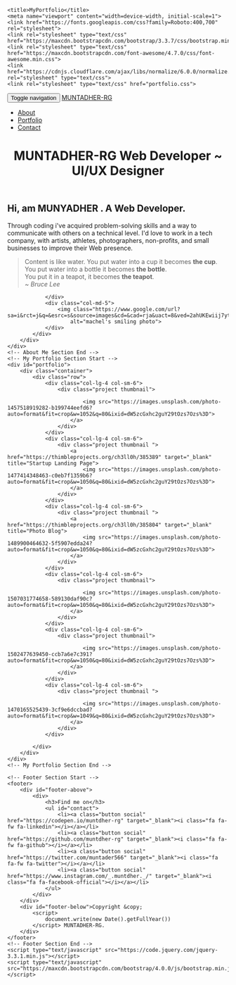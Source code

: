 <html>
<head>
    
    <title>MyPortfolio</title>
    <meta name="viewport" content="width=device-width, initial-scale=1">
    <link href="https://fonts.googleapis.com/css?family=Roboto:400,700" rel="stylesheet">
    <link rel="stylesheet" type="text/css" href="https://maxcdn.bootstrapcdn.com/bootstrap/3.3.7/css/bootstrap.min.css">
    <link rel="stylesheet" type="text/css" href="https://maxcdn.bootstrapcdn.com/font-awesome/4.7.0/css/font-awesome.min.css">
    <link href="https://cdnjs.cloudflare.com/ajax/libs/normalize/6.0.0/normalize.min.css" rel="stylesheet" type="text/css">
    <link rel="stylesheet" type="text/css" href="portfolio.css">
</head>

<body> 
    <!-- Navbar Section Start-->
    <nav class="navbar navbar-inverse navbar-fixed-top">
        <div class="container">
            <div class="navbar-header">
                <button type="button" class="navbar-toggle collapsed" data-toggle="collapse" data-target="#bs-example-navbar-collapse-1" aria-expanded="false">
                    <span class="sr-only">Toggle navigation</span>
                    <span class="icon-bar"></span>
                    <span class="icon-bar"></span>
                    <span class="icon-bar"></span>
                </button>
                <a class="navbar-brand active" href="#">MUNTADHER-RG</a>
            </div>
            <div class="collapse navbar-collapse" id="bs-example-navbar-collapse-1">
                <ul class="nav navbar-nav navbar-right">
                    <li><a href="#about">About</a></li>
                    <li><a href="#portfolio">Portfolio</a></li>
                    <li><a href="#contact">Contact</a></li>
                </ul>
            </div>
        </div>
    </nav>
    <!-- Navbar Section End -->
    <!-- Header Section Start -->
    <header class="header">
        <div class="text-box">
            <h1 class="heading-primary">
                <span class="heading-primary-main">MUNTADHER-RG </span>
                <span class="heading-primary-sub">Web Developer ~ UI/UX Designer</span>
            </h1>
        </div>
    </header>
    <!-- Header Section End -->
    <!-- About Me Section Start -->
    <div id="about">
        <div class="container">
            <div class="row featurette">
                <div class="col-md-7">
                    <h2 class="featurette-heading">Hi, am MUNYADHER . <span class="text-muted">A Web Developer.</span></h2>
                    <p class="lead">Through coding i've acquired problem-solving skills and a way to communicate with others on a technical level. I'd love to work in a tech company, with artists, athletes, photographers, non-profits, and small businesses to improve
                        their Web presence.
                    </p>
                    <blockquote>
                        <p>Content is like water. You put water into a cup it becomes <strong>the cup</strong>. <br>You put water into a bottle it becomes <strong>the bottle</strong>. <br>You put it in a teapot, it becomes <strong>the teapot</strong>.<br><em>~ Bruce Lee</em>
                        </p>
                    </blockquote>

                </div>
                <div class="col-md-5">
                    <img class="https://www.google.com/url?sa=i&rct=j&q=&esrc=s&source=images&cd=&cad=rja&uact=8&ved=2ahUKEwiij7ytwubaAhWBvBQKHXwxBtQQjRx6BAgBEAU&url=https%3A%2F%2Fgithub.com%2FChell0&psig=AOvVaw2GUUY9mxUw0YZqB52ike7W&ust=1525332959428917"
                        alt="machel's smiling photo">
                </div>
            </div>
        </div>
    </div>
    <!-- About Me Section End -->
    <!-- My Portfolio Section Start -->
    <div id="portfolio">
        <div class="container">
            <div class="row">
                <div class="col-lg-4 col-sm-6">
                    <div class="project thumbnail">
                        
                            <img src="https://images.unsplash.com/photo-1457518919282-b199744eefd6?auto=format&fit=crop&w=1052&q=80&ixid=dW5zcGxhc2guY29tOzs7Ozs%3D">
                        </a>
                    </div>
                </div>
                <div class="col-lg-4 col-sm-6">
                    <div class="project thumbnail ">
                        <a href="https://thimbleprojects.org/ch3ll0h/385389" target="_blank" title="Startup Landing Page">
                            <img src="https://images.unsplash.com/photo-1477414348463-c0eb7f1359b6?auto=format&fit=crop&w=1050&q=80&ixid=dW5zcGxhc2guY29tOzs7Ozs%3D">
                        </a>
                    </div>
                </div>
                <div class="col-lg-4 col-sm-6">
                    <div class="project thumbnail ">
                        <a href="https://thimbleprojects.org/ch3ll0h/385804" target="_blank" title="Photo Blog">
                            <img src="https://images.unsplash.com/photo-1489900464632-5f5907edda24?auto=format&fit=crop&w=1050&q=80&ixid=dW5zcGxhc2guY29tOzs7Ozs%3D">
                        </a>
                    </div>
                </div>
                <div class="col-lg-4 col-sm-6">
                    <div class="project thumbnail">
                      
                            <img src="https://images.unsplash.com/photo-1507031774658-589130daf90c?auto=format&fit=crop&w=1050&q=80&ixid=dW5zcGxhc2guY29tOzs7Ozs%3D">
                        </a>
                    </div>
                </div>
                <div class="col-lg-4 col-sm-6">
                    <div class="project thumbnail">
                        
                            <img src="https://images.unsplash.com/photo-1502477639450-ccb7a6e7c391?auto=format&fit=crop&w=1050&q=80&ixid=dW5zcGxhc2guY29tOzs7Ozs%3D">
                        </a>
                    </div>
                </div>
                <div class="col-lg-4 col-sm-6">
                    <div class="project thumbnail ">
                        
                            <img src="https://images.unsplash.com/photo-1470165525439-3cf9e6dccbad?auto=format&fit=crop&w=1049&q=80&ixid=dW5zcGxhc2guY29tOzs7Ozs%3D">
                        </a>
                    </div>
                </div>

            </div>
        </div>
    </div>
    <!-- My Portfolio Section End -->

    <!-- Footer Section Start -->
    <footer>
        <div id="footer-above">
            <div>
                <h3>Find me on</h3>
                <ul id="contact">
                    <li><a class="button social" href="https://codepen.io/muntdher-rg" target="_blank"><i class="fa fa-fw fa-linkedin"></i></a></li>
                    <li><a class="button social" href="https://github.com/muntdher-rg" target="_blank"><i class="fa fa-fw fa-github"></i></a></li>
                    <li><a class="button social" href="https://twitter.com/muntader566" target="_blank"><i class="fa fa-fw fa-twitter"></i></a></li>
                    <li><a class="button social" href="https://www.instagram.com/_.muntdher._/" target="_blank"><i class="fa fa-facebook-official"></i></a></li>
                </ul>
            </div>
        </div>
        <div id="footer-below">Copyright &copy;
            <script>
                document.write(new Date().getFullYear())
            </script> MUNTADHER-RG.
        </div>
    </footer>
    <!-- Footer Section End -->
    <script type="text/javascript" src="https://code.jquery.com/jquery-3.3.1.min.js"></script>
    <script type="text/javascript" src="https://maxcdn.bootstrapcdn.com/bootstrap/4.0.0/js/bootstrap.min.js"></script>
</body>

</html>
